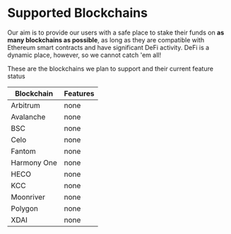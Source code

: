 # Supported Blockchains
Our aim is to provide our users with a safe place to stake their funds on **as many blockchains as possible**, as long as they are compatible with Ethereum smart contracts and have significant DeFi activity. DeFi is a dynamic place, however, so we cannot catch 'em all! 

These are the blockchains we plan to support and their current feature status

| Blockchain  | Features |
|-------------|----------|
| Arbitrum    | none     |
| Avalanche   | none     |
| BSC         | none     |
| Celo        | none     |
| Fantom      | none     |
| Harmony One | none     |
| HECO        | none     |
| KCC         | none     |
| Moonriver   | none     |
| Polygon     | none     |
| XDAI        | none     |